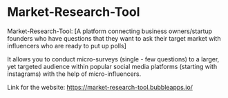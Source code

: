 # Market-Research-Tool
Market-Research-Tool:
[A platform connecting business owners/startup founders who have questions that they want to ask their target market with influencers who are ready to put up polls]

It allows you to conduct micro-surveys (single - few questions) to a larger, yet targeted audience within popular social media platforms (starting with instagrams) with the help of micro-influencers.

Link for the website: https://market-research-tool.bubbleapps.io/
